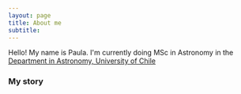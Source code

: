 ```yaml
---
layout: page
title: About me
subtitle: 
---
```


Hello! My name is Paula. I'm currently doing MSc in Astronomy in the [Department in Astronomy, University of Chile](https://www.das.uchile.cl)
### My story


